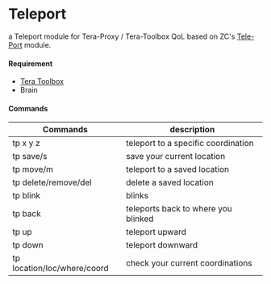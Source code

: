 # Teleport

a Teleport module for Tera-Proxy / Tera-Toolbox QoL based on ZC's [Tele-Port] module.


#### Requirement

  - [Tera Toolbox]
  - Brain

#### Commands

| Commands | description |
| ------ | ------ |
| tp x y z | teleport to a specific coordination |
| tp save/s <name> | save your current location |
| tp move/m <name> | teleport to a saved location |
| tp delete/remove/del <name> | delete a saved location |
| tp blink <distance> | blinks |
| tp back | teleports back to where you blinked |
| tp up <altitude> | teleport upward |
| tp down <altitude> | teleport downward |
| tp location/loc/where/coord | check your current coordinations |



   [Tera Toolbox]: <https://github.com/tera-toolbox/tera-toolbox>
   [Tele-Port]: <https://github.com/tera-mod/Tele-Port>
